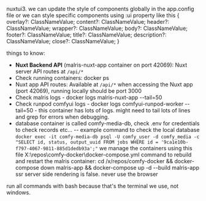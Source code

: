 nuxtui3. we can update the style of components globally in the app.config file or we can style specific components using :ui property like this
{ overlay?: ClassNameValue; content?: ClassNameValue; header?: ClassNameValue; wrapper?: ClassNameValue; body?: ClassNameValue; footer?: ClassNameValue; title?: ClassNameValue; description?: ClassNameValue; close?: ClassNameValue; }

things to know:
- **Nuxt Backend API** (malris-nuxt-app container on port 42069): Nuxt server API routes at `/api/*`
- Check running containers: docker ps
- Nuxt app API routes: Available at `/api/*` when accessing the Nuxt app (port 42069), running locally should be port 3000
- Check malris logs - docker logs malris-nuxt-app --tail=50
- Check runpod comfyui logs - docker logs comfyui-runpod-worker --tail=50 - this container has lots of logs. might need to tail lots of lines and grep for errors when debugging.
- database container is called comfy-media-db, check .env for credentials to check records etc...
-- example command to check the local database `docker exec -it comfy-media-db psql -U comfy_user -d comfy_media -c "SELECT id, status, output_uuid FROM jobs WHERE id = '9ca1e10b-f797-4067-9811-885d1dedb93a';"`
we manage the containers using this file X:\repos\comfy-docker\docker-compose.yml
command to rebuild and restart the malris container: cd /x/repos/comfy-docker && docker-compose down malris-app && docker-compose up -d --build malris-app
ssr server side rendering is false.
never use the browser

run all commands with bash because that's the terminal we use, not windows.
